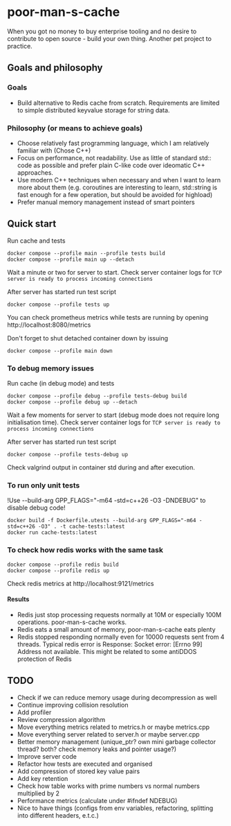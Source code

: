 # poor-man-s-cache
When you got no money to buy enterprise tooling and no desire to contribute to open source - build your own thing.
Another pet project to practice.

## Goals and philosophy

### Goals
- Build alternative to Redis cache from scratch. Requirements are limited to simple distributed keyvalue storage for string data.

### Philosophy (or means to achieve goals)
- Choose relatively fast programming language, which I am relatively familiar with (Chose C++)
- Focus on performance, not readability. Use as little of standard std:: code as possible and prefer plain C-like code over ideomatic C++ approaches.
- Use modern C++ techniques when necessary and when I want to learn more about them (e.g. coroutines are interesting to learn, std::string is fast enough for a few operation, but should be avoided for highload)
- Prefer manual memory management instead of smart pointers


## Quick start

Run cache and tests
```
docker compose --profile main --profile tests build
docker compose --profile main up --detach
```
Wait a minute or two for server to start. Check server container logs for `TCP server is ready to process incoming connections`

After server has started run test script
```
docker compose --profile tests up
```

You can check prometheus metrics while tests are running by opening http://localhost:8080/metrics

Don't forget to shut detached container down by issuing

```
docker compose --profile main down
```
### To debug memory issues

Run cache (in debug mode) and tests
```
docker compose --profile debug --profile tests-debug build
docker compose --profile debug up --detach
```
Wait a few moments for server to start (debug mode does not require long initialisation time). Check server container logs for `TCP server is ready to process incoming connections`

After server has started run test script
```
docker compose --profile tests-debug up
```

Check valgrind output in container std during and after execution.


### To run only unit tests
!Use --build-arg GPP_FLAGS="-m64 -std=c++26 -O3 -DNDEBUG" to disable debug code!

```
docker build -f Dockerfile.utests --build-arg GPP_FLAGS="-m64 -std=c++26 -O3" . -t cache-tests:latest
docker run cache-tests:latest
```

### To check how redis works with the same task
```
docker compose --profile redis build
docker compose --profile redis up
```
Check redis metrics at http://localhost:9121/metrics

#### Results
- Redis just stop processing requests normally at 10M or especially 100M operations. poor-man-s-cache works.
- Redis eats a small amount of memory, poor-man-s-cache eats plenty
- Redis stopped responding normally even for 10000 requests sent from 4 threads. Typical redis error is Response: Socket error: [Errno 99] Address not available. This might be related to some antiDDOS protection of Redis



## TODO
- Check if we can reduce memory usage during decompression as well
- Continue improving collision resolution
- Add profiler
- Review compression algorithm
- Move everything metrics related to metrics.h or maybe metrics.cpp
- Move everything server related to server.h or maybe server.cpp
- Better memory management (unique_ptr? own mini garbage collector thread? both? check memory leaks and pointer usage?)
- Improve server code
- Refactor how tests are executed and organised
- Add compression of stored key value pairs
- Add key retention
- Check how table works with prime numbers vs normal numbers multiplied by 2
- Performance metrics (calculate under #ifndef NDEBUG)
- Nice to have things (configs from env variables, refactoring, splitting into different headers, e.t.c.)
